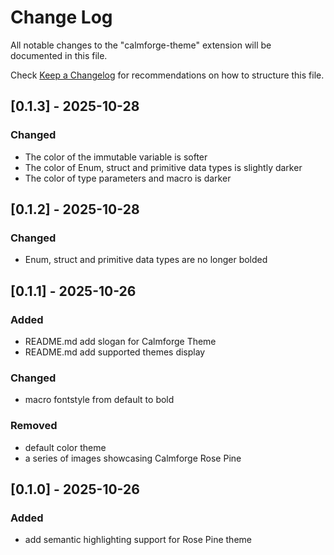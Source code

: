 # Change Log

All notable changes to the "calmforge-theme" extension will be documented in this file.

Check [Keep a Changelog](http://keepachangelog.com/) for recommendations on how to structure this file.

## [0.1.3] - 2025-10-28

### Changed

- The color of the immutable variable is softer
- The color of Enum, struct and primitive data types is slightly darker
- The color of type parameters and macro is darker

## [0.1.2] - 2025-10-28

### Changed

- Enum, struct and primitive data types are no longer bolded

## [0.1.1] - 2025-10-26

### Added

- README.md add slogan for Calmforge Theme
- README.md add supported themes display

### Changed

- macro fontstyle from default to bold

### Removed

- default color theme
- a series of images showcasing Calmforge Rose Pine 

## [0.1.0] - 2025-10-26

### Added
- add semantic highlighting support for Rose Pine theme
